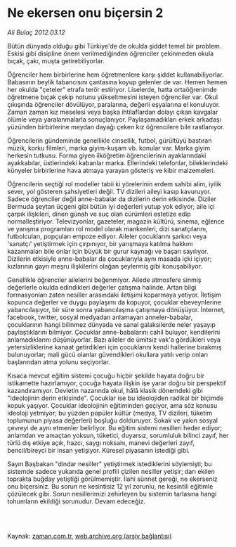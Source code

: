 # Ne ekersen onu biçersin 2

*Ali Bulaç 2012.03.12*

<td class="columnist-detail">
<p>Bütün dünyada olduğu gibi Türkiye'de de okulda şiddet temel bir problem. Eskisi gibi disipline önem verilmediğinden öğrenciler çekinmeden okula bıçak, çakı, muşta getirebiliyorlar.</p>
<p>
<div id="haberMetinDiv">
<p>Öğrenciler hem birbirlerine hem öğretmenlere karşı şiddet kullanabiliyorlar. Babasının beylik tabancısını çantasına koyup gelenler de var. Hemen hemen her okulda "çeteler" etrafa terör estiriyor. Liselerde, hatta ortaöğrenimde öğretmene bıçak çekip notunu yükseltmesini isteyen öğrenciler var. Okul çıkışında öğrenciler dövülüyor, paralarına, değerli eşyalarına el konuluyor. Zaman zaman kız meselesi veya başka ihtilaflardan dolayı çıkan kavgalar ölümle veya yaralanmalarla sonuçlanıyor. Paylaşamadıkları erkek arkadaşı yüzünden birbirlerine meydan dayağı çeken kız öğrencilere bile rastlanıyor.
<p>Öğrencilerin gündeminde genellikle cinsellik, futbol, gürültüyü bastıran müzik, korku filmleri, marka giyim-kuşam vb. konular var. Marka giyim herkesin tutkusu. Forma giyen ilköğretim öğrencilerinin ayaklarındaki ayakkabılar, üstlerindeki kabanlar marka. Ellerindeki telefonlar, bileklerindeki künyeler birbirlerine hava atmaya yarayan gösteriş ve kibir malzemeleri.
<p>Öğrencilerin seçtiği rol modeller tabii ki yörelerinin erdem sahibi alim, iyilik sever, yol gösteren şahsiyetleri değil. TV dizileri aileyi kasıp kavuruyor. Sadece öğrenciler değil anne-babalar da dizilerin derin etkisinde. Diziler Bermuda şeytan üçgeni gibi bütün iyi değerleri yutup yok ediyor; aile içi çarpık ilişkileri, dinen günah ve suç olan cürümleri estetize edip normalleştiriyor. Televizyonlar, gazeteler, magazin kültürü, sinema, eğlence ve yarışma programları rol model olarak mankenleri, dizi sanatçılarını, futbolcuları, popçuları empoze ediyor. Aileler çocuklarını şarkıcı veya 'sanatçı' yetiştirmek için çırpınıyor, bir yarışmaya katılma hakkını kazanmaları bile onlar için büyük bir gurur kaynağı ve başarı sayılıyor. Dizilerin etkisiyle anne-babalar da çocuklarıyla aynı masada içki içiyor; kızlarının gayrı meşru ilişkilerini olağan şeylermiş gibi konuşabiliyor.
<p>Genellikle öğrenciler ailelerini beğenmiyor. Ailede atmosfere sinmiş değerlerle okulda edindikleri değerler çatışma halinde. Artan bilgi formasyonları zaten nesiller arasındaki iletişimi koparmaya yetiyor. İletişim kopunca değerler ve duygu paylaşımı da kopuyor, çocuklar ebeveynlerine yabancılaşıyor, bir süre sonra yabancılaşma çatışmaya dönüşüyor. İnternet, facebook, twitter, sosyal medyadan anlamayan anneler-babalar, çocuklarının hangi bilinmez dünyada ve sanal galaksilerde neler yaşayıp paylaştıklarını bilmiyor. Çocuklar anne-babalarını cahil buluyor, kendilerini anlamadıklarını düşünüyorlar. Bazı aileler de ümitsiz vak'a gördükleri veya yetersizliklerine kanaat getirdikleri için çocuklarını kendi hallerine bırakmış bulunuyorlar; mali gücü olanlar güvendikleri okullara yatılı verip onları başlarından atma yolunu seçiyorlar.
<p>Kısaca mevcut eğitim sistemi çocuğu hiçbir şekilde hayata doğru bir istikamette hazırlamıyor, çocuğa hayata ilişkin işe yarar doğru bir perspektif kazandıramıyor. Devletin nazarında okul, hâlâ klasik dönemdeki gibi "ideolojinin derin etkisinde". Çocuklar ise bu ideolojiden radikal bir biçimde kopuk yaşıyor. Çocuklar ideolojinin eğitiminden geçiyor, ama söz konusu ideoloji yetmiyor; bu yüzden popüler kültür (medya, TV dizileri, tüketim toplumunun piyasa değerleri) boşluğu dolduruyor. Sokak ve yakın sosyal çevreyi de aynı etmenler belirliyor. Bu eğitim sistemi nesilleri heder ediyor; anlamdan ve amaçtan yoksun, tüketici, duyarsız, sorumluluk bilinci zayıf, her türlü dış etkiye açık, hazcı, saygı noksanı, manevi değerleri zayıf, bencil/bireyci bir insan yetişiyor. Küresel piyasanın istediği gibi.
<p>Sayın Başbakan "dindar nesiller" yetiştirmek istediklerini söylemişti; bu sistemde sadece yukarıda genel profili çizilen nesiller yetişir; darı ekilen toprakta buğday yetiştiği görülmemiştir. İlahi sünnet gereği, ne ekerseniz onu biçersiniz. Bu sorun ne kesintisiz 12 yıl zorunlu, ne kesintili eğitimle çözülecek gibi. Sorun nesillerimizi zehirleyen bu sistemin tarlasına hangi tohumların ekildiği sorunudur. Devam edeceğiz. </p></p></p></p></p></p></div>
</p>


<p><br>
		 </br></p></td>

Kaynak: [zaman.com.tr](http://zaman.com.tr/yazar.do?yazino=1257501), [web.archive.org (arşiv bağlantısı)](http://web.archive.org/web/20120315233403/http://www.zaman.com.tr:80/yazar.do?yazino=1257501)
